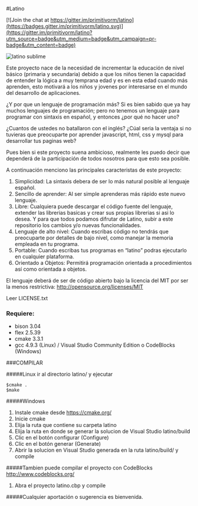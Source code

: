 #Latino

[![Join the chat at https://gitter.im/primitivorm/latino](https://badges.gitter.im/primitivorm/latino.svg)](https://gitter.im/primitivorm/latino?utm_source=badge&utm_medium=badge&utm_campaign=pr-badge&utm_content=badge)

![latino sublime](https://raw.githubusercontent.com/primitivorm/latino/master/SublimeTextSyntax/latino_sublime.png "latino sublime")

Este proyecto nace de la necesidad de incrementar la educación de nivel básico (primaria y secundaria)
debido a que los niños tienen la capacidad de entender la lógica a muy temprana edad y es en esta edad
cuando más aprenden, esto motivará a los niños y jovenes por interesarse en el mundo del desarrollo de aplicaciones.

¿Y por que un lenguaje de programación más?
Si es bien sabido que ya hay muchos lenguajes de programación; pero no tenemos un lenguaje para programar
con sintaxis en español, y entonces ¿por qué no hacer uno?

¿Cuantos de ustedes no batallaron con el inglés?
¿Cúal seria la ventaja si no tuvieras que preocuparte por aprender javascript, html, css y mysql para desarrollar tus paginas web?

Pues bien si este proyecto suena ambicioso, realmente les puedo decir que dependerá de la participación de todos nosotros para que esto sea posible.

A continuación menciono las principales caracteristas de este proyecto:

1. Simplicidad: La sintaxis debera de ser lo más natural posible al lenguaje español.
2. Sencillo de aprender: Al ser simple aprenderas más rápido este nuevo lenguaje.
3. Libre: Cualquiera puede descargar el código fuente del lenguaje, extender las librerias basicas y crear sus propias librerias si asi lo desea. Y para que todos podamos difrutar de Latino, subir a este repositorio los cambios y/o nuevas funcionalidades.
4. Lenguaje de alto nivel: Cuando escribas código no tendrás que preocuparte por detalles de bajo nivel, como manejar la memoria empleada en tu programa.
5. Portable: Cuando escribas tus programas en “latino” podras ejecutarlo en cualquier plataforma.
6. Orientado a Objetos: Permitirá programación orientada a procedimientos así como orientada a objetos.

El lenguaje deberá de ser de código abierto bajo la licencia del MIT por ser la menos restrictiva:
http://opensource.org/licenses/MIT

Leer LICENSE.txt
### Requiere:
* bison 3.04
* flex 2.5.39
* cmake 3.3.1
* gcc 4.9.3 (Linux) / Visual Studio Community Edition o CodeBlocks (Windows)

###COMPILAR

#####Linux
ir al directorio latino/ y ejecutar

```
$cmake .
$make
```

#####Windows
1. Instale cmake desde https://cmake.org/
2. Inicie cmake
3. Elija la ruta que contiene su carpeta latino
4. Elija la ruta en donde se generar la solucion de Visual Studio latino/build
5. Clic en el botón configurar (Configure)
6. Clic en el botón generar (Generate)
7. Abrir la solucion en Visual Studio generada en la ruta latino/build/ y compile

#####Tambien puede compilar el proyecto con CodeBlocks http://www.codeblocks.org/
1. Abra el proyecto latino.cbp y compile

#####Cualquier aportación o sugerencia es bienvenida.

